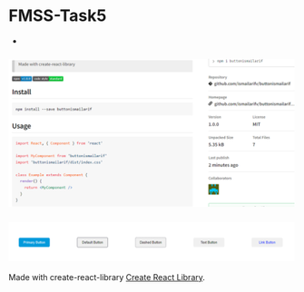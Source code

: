 # FMSS-Task5
- 
### ![Preview](./library.PNG "GitHub")
### ![Preview](./buttons.PNG "GitHub")


Made with create-react-library [Create React Library](https://www.npmjs.com/package/buttonismailarif).


